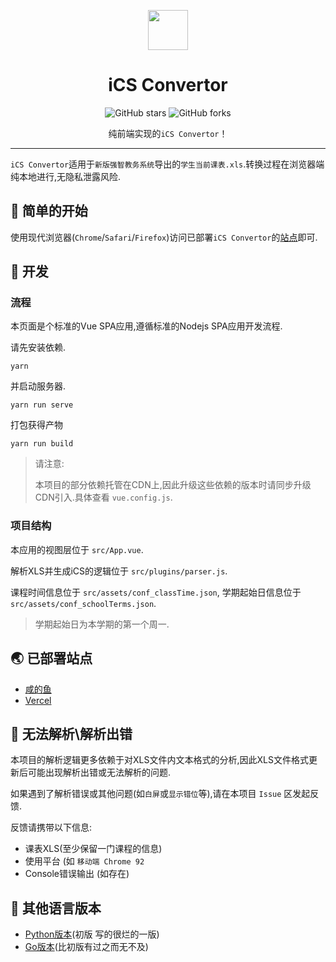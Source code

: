 
<p align="center">
<img src="https://i.loli.net/2021/09/19/6NW7c5qKm2hfDkj.png" style="width:64px"/>
</p>

<div align="center">

# iCS Convertor

![GitHub stars](https://img.shields.io/github/stars/lx200916/UPC_ics-Public?style=flat) ![GitHub forks](https://img.shields.io/github/forks/lx200916/UPC_ics-Public)

纯前端实现的`iCS Convertor`！
</div>

----

`iCS Convertor`适用于`新版强智教务系统`导出的`学生当前课表.xls`.转换过程在浏览器端纯本地进行,无隐私泄露风险.

## 🙌 简单的开始
使用现代浏览器(`Chrome`/`Safari`/`Firefox`)访问已部署`iCS Convertor`的[站点](#-已部署站点)即可.
## 🚀 开发
### 流程
本页面是个标准的Vue SPA应用,遵循标准的Nodejs SPA应用开发流程.

请先安装依赖.
```shell
yarn
```
并启动服务器.
```shell
yarn run serve
```
打包获得产物
```shell
yarn run build
```
> 请注意:
> 
> 本项目的部分依赖托管在CDN上,因此升级这些依赖的版本时请同步升级CDN引入.具体查看 `vue.config.js`.
### 项目结构
本应用的视图层位于 `src/App.vue`.

解析XLS并生成iCS的逻辑位于 `src/plugins/parser.js`.

课程时间信息位于 `src/assets/conf_classTime.json`, 学期起始日信息位于 `src/assets/conf_schoolTerms.json`.

> 学期起始日为本学期的第一个周一.
## 🌏 已部署站点

- [咸的鱼](https://x.saltedfish.fun/ics/)
- [Vercel](https://upcics.vercel.app/)


## 🤯 无法解析\解析出错
本项目的解析逻辑更多依赖于对XLS文件内文本格式的分析,因此XLS文件格式更新后可能出现解析出错或无法解析的问题.

如果遇到了解析错误或其他问题(如`白屏`或`显示错位`等),请在本项目 `Issue` 区发起反馈.

反馈请携带以下信息:

- 课表XLS(至少保留一门课程的信息)
- 使用平台 (如 `移动端 Chrome 92`
- Console错误输出 (如存在)
## 🦴 其他语言版本
* [Python版本](https://github.com/lx200916/UPC_ics-Public/tree/master)(初版 写的很烂的一版)
* [Go版本](https://github.com/lx200916/UPC_ics-Public/tree/Golang)(比初版有过之而无不及)
